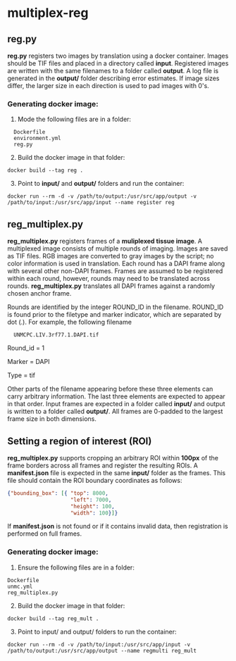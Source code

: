 # multiplex-reg

## reg.py

**reg.py** registers two images by translation using a docker container.  Images should be TIF files and placed in a directory called **input**.  Registered images are written with the same filenames to a folder called **output**.  A log file is generated in the **output/** folder describing error estimates.  If image sizes differ, the larger size in each direction is used to pad images with 0's.

### Generating docker image:

1. Mode the following files are in a folder:
```
  Dockerfile
  environment.yml
  reg.py
```

2. Build the docker image in that folder:
```
docker build --tag reg .
```

3. Point to **input/** and **output/** folders and run the container:
```
docker run --rm -d -v /path/to/output:/usr/src/app/output -v /path/to/input:/usr/src/app/input --name register reg
```

## reg_multiplex.py

**reg_multiplex.py** registers frames of a **muliplexed tissue image**.  A multiplexed image consists of multiple rounds of imaging.  Images are saved as TIF files.  RGB images are converted to gray images by the script; no color information is used in translation.  Each round has a DAPI frame along with several other non-DAPI frames.  Frames are assumed to be registered within each round, however, rounds may need to be translated across rounds.  **reg_multiplex.py** translates all DAPI frames against a randomly chosen anchor frame.

Rounds are identified by the integer ROUND_ID in the filename.  ROUND_ID is found prior to the filetype and marker indicator, which are separated by dot (.).  For example, the following filename

```
  UNMCPC.LIV.3rf77.1.DAPI.tif
```

Round_id = 1

Marker = DAPI

Type = tif


Other parts of the filename appearing before these three elements can carry arbitrary information.  The last three elements are expected to appear in that order.  Input frames are expected in a folder called **input/** and output is written to a folder called **output/**.  All frames are 0-padded to the largest frame size in both dimensions.

## Setting a region of interest (ROI)

**reg_multiplex.py** supports cropping an arbitrary ROI within **100px** of the frame borders across all frames and register the resulting ROIs.  A **manifest.json** file is expected in the same **input/** folder as the frames.  This file should contain the ROI boundary coordinates as follows:

```json
{"bounding_box": [{ "top": 8000, 
                    "left": 7000, 
                    "height": 100, 
                    "width": 100}]}
```

If **manifest.json** is not found or if it contains invalid data, then registration is performed on full frames.


### Generating docker image:

1. Ensure the following files are in a folder:
```
Dockerfile
unmc.yml
reg_multiplex.py
```

2. Build the docker image in that folder:
```
docker build --tag reg_mult .
```

3. Point to input/ and output/ folders to run the container:
```
docker run --rm -d -v /path/to/input:/usr/src/app/input -v /path/to/output:/usr/src/app/output --name regmulti reg_mult
```



